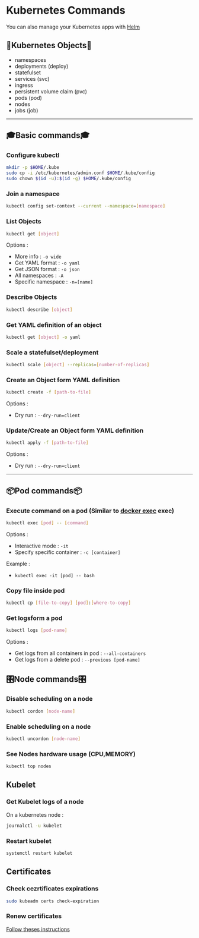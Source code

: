 # Kubernetes Commands

You can also manage your Kubernetes apps with [Helm](Helm/Helm_Commands.md)

## 🧩Kubernetes Objects🧩

- namespaces
- deployments (deploy)
- statefulset
- services (svc)
- ingress
- persistent volume claim (pvc)
- pods (pod)
- nodes
- jobs (job)

---

## 🎓Basic commands🎓

### Configure kubectl

```bash
mkdir -p $HOME/.kube
sudo cp -i /etc/kubernetes/admin.conf $HOME/.kube/config
sudo chown $(id -u):$(id -g) $HOME/.kube/config
```

### Join a namespace

``` bash
kubectl config set-context --current --namespace=[namespace]
```

### List Objects

``` bash
kubectl get [object]
```

Options :

- More info : `-o wide`
- Get YAML format : `-o yaml`
- Get JSON format : `-o json`
- All namespaces : `-A`
- Specific namespace : `-n=[name]`

### Describe Objects

``` bash
kubectl describe [object]
```

### Get YAML definition of an object

``` bash
kubectl get [object] -o yaml
```

### Scale a statefulset/deployment

``` bash
kubectl scale [object] --replicas=[number-of-replicas]
```

### Create an Object form YAML definition

``` bash
kubectl create -f [path-to-file]
```

Options :

- Dry run : `--dry-run=client`

### Update/Create an Object form YAML definition

``` bash
kubectl apply -f [path-to-file]
```

Options :

- Dry run : `--dry-run=client`

---

## 📦Pod commands📦

### Execute command on a pod (Similar to [docker exec](../Docker/Docker_Commands.md#execute-command-in-container) exec)

``` bash
kubectl exec [pod] -- [command]
```

Options :

- Interactive mode : `-it`
- Specify specific container : `-c [container]`

Example :

- `kubectl exec -it [pod] -- bash`

### Copy file inside pod

``` bash
kubectl cp [file-to-copy] [pod]:[where-to-copy]
```

### Get logsform a pod

```bash
kubectl logs [pod-name]
```

Options :

- Get logs from all containers in pod : `--all-containers`
- Get logs from a delete pod : `--previous [pod-name]`

## 🎛️Node commands🎛️

### Disable scheduling on a node

``` bash
kubectl cordon [node-name]
```

### Enable scheduling on a node

``` bash
kubectl uncordon [node-name]
```

### See Nodes hardware usage (CPU,MEMORY)

``` bash
kubectl top nodes
```

## Kubelet

### Get Kubelet logs of a node

On a kubernetes node :

```bash
journalctl -u kubelet
```

### Restart kubelet

```bash
systemctl restart kubelet
```

## Certificates

### Check cezrtificates expirations

```bash
sudo kubeadm certs check-expiration
```

### Renew certificates

[Follow theses instructions](./Kubernetes_Renew_Certificates.md)
